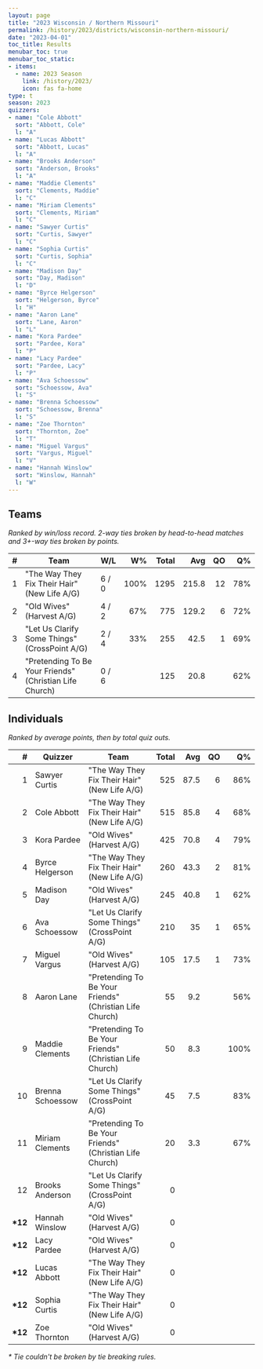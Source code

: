 ```yaml
---
layout: page
title: "2023 Wisconsin / Northern Missouri"
permalink: /history/2023/districts/wisconsin-northern-missouri/
date: "2023-04-01"
toc_title: Results
menubar_toc: true
menubar_toc_static:
- items:
  - name: 2023 Season
    link: /history/2023/
    icon: fas fa-home
type: t
season: 2023
quizzers:
- name: "Cole Abbott"
  sort: "Abbott, Cole"
  l: "A"
- name: "Lucas Abbott"
  sort: "Abbott, Lucas"
  l: "A"
- name: "Brooks Anderson"
  sort: "Anderson, Brooks"
  l: "A"
- name: "Maddie Clements"
  sort: "Clements, Maddie"
  l: "C"
- name: "Miriam Clements"
  sort: "Clements, Miriam"
  l: "C"
- name: "Sawyer Curtis"
  sort: "Curtis, Sawyer"
  l: "C"
- name: "Sophia Curtis"
  sort: "Curtis, Sophia"
  l: "C"
- name: "Madison Day"
  sort: "Day, Madison"
  l: "D"
- name: "Byrce Helgerson"
  sort: "Helgerson, Byrce"
  l: "H"
- name: "Aaron Lane"
  sort: "Lane, Aaron"
  l: "L"
- name: "Kora Pardee"
  sort: "Pardee, Kora"
  l: "P"
- name: "Lacy Pardee"
  sort: "Pardee, Lacy"
  l: "P"
- name: "Ava Schoessow"
  sort: "Schoessow, Ava"
  l: "S"
- name: "Brenna Schoessow"
  sort: "Schoessow, Brenna"
  l: "S"
- name: "Zoe Thornton"
  sort: "Thornton, Zoe"
  l: "T"
- name: "Miguel Vargus"
  sort: "Vargus, Miguel"
  l: "V"
- name: "Hannah Winslow"
  sort: "Winslow, Hannah"
  l: "W"
---
```


## Teams

*Ranked by win/loss record. 2-way ties broken by head-to-head matches and 3+-way ties broken by points.*

|    # | Team                                                    | W/L   |   W% | Total |   Avg |   QO |   Q% |
| ---: | ------------------------------------------------------- | ----- | ---: | ----: | ----: | ---: | ---: |
|    1 | "The Way They Fix Their Hair" (New Life A/G)            | 6 / 0 | 100% |  1295 | 215.8 |   12 |  78% |
|    2 | "Old Wives" (Harvest A/G)                               | 4 / 2 |  67% |   775 | 129.2 |    6 |  72% |
|    3 | "Let Us Clarify Some Things" (CrossPoint A/G)           | 2 / 4 |  33% |   255 |  42.5 |    1 |  69% |
|    4 | "Pretending To Be Your Friends" (Christian Life Church) | 0 / 6 |      |   125 |  20.8 |      |  62% |

## Individuals

*Ranked by average points, then by total quiz outs.*

|        # | Quizzer          | Team                                                    | Total |  Avg |   QO |   Q% |
| -------: | ---------------- | ------------------------------------------------------- | ----: | ---: | ---: | ---: |
|        1 | Sawyer Curtis    | "The Way They Fix Their Hair" (New Life A/G)            |   525 | 87.5 |    6 |  86% |
|        2 | Cole Abbott      | "The Way They Fix Their Hair" (New Life A/G)            |   515 | 85.8 |    4 |  68% |
|        3 | Kora Pardee      | "Old Wives" (Harvest A/G)                               |   425 | 70.8 |    4 |  79% |
|        4 | Byrce Helgerson  | "The Way They Fix Their Hair" (New Life A/G)            |   260 | 43.3 |    2 |  81% |
|        5 | Madison Day      | "Old Wives" (Harvest A/G)                               |   245 | 40.8 |    1 |  62% |
|        6 | Ava Schoessow    | "Let Us Clarify Some Things" (CrossPoint A/G)           |   210 |   35 |    1 |  65% |
|        7 | Miguel Vargus    | "Old Wives" (Harvest A/G)                               |   105 | 17.5 |    1 |  73% |
|        8 | Aaron Lane       | "Pretending To Be Your Friends" (Christian Life Church) |    55 |  9.2 |      |  56% |
|        9 | Maddie Clements  | "Pretending To Be Your Friends" (Christian Life Church) |    50 |  8.3 |      | 100% |
|       10 | Brenna Schoessow | "Let Us Clarify Some Things" (CrossPoint A/G)           |    45 |  7.5 |      |  83% |
|       11 | Miriam Clements  | "Pretending To Be Your Friends" (Christian Life Church) |    20 |  3.3 |      |  67% |
|       12 | Brooks Anderson  | "Let Us Clarify Some Things" (CrossPoint A/G)           |     0 |      |      |      |
| **\*12** | Hannah Winslow   | "Old Wives" (Harvest A/G)                               |     0 |      |      |      |
| **\*12** | Lacy Pardee      | "Old Wives" (Harvest A/G)                               |     0 |      |      |      |
| **\*12** | Lucas Abbott     | "The Way They Fix Their Hair" (New Life A/G)            |     0 |      |      |      |
| **\*12** | Sophia Curtis    | "The Way They Fix Their Hair" (New Life A/G)            |     0 |      |      |      |
| **\*12** | Zoe Thornton     | "Old Wives" (Harvest A/G)                               |     0 |      |      |      |

*\* Tie couldn't be broken by tie breaking rules.*